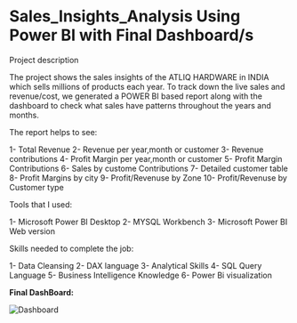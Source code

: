 # Sales_Insights_Analysis Using Power BI with Final Dashboard/s

Project description

The project shows the sales insights of the ATLIQ HARDWARE in INDIA which sells millions of products each year. To track down the live sales and revenue/cost, we generated a POWER BI based report along with the dashboard to check what sales have patterns throughout the years and months.

The report helps to see:

1- Total Revenue 2- Revenue per year,month or customer 3- Revenue contributions  4- Profit Margin per year,month or customer 5- Profit Margin Contributions 6- Sales by custome Contributions 7- Detailed customer table  8- Profit Margins by city 9- Profit/Revenuse by Zone 10- Profit/Revenuse by Customer type

Tools that I used:

1- Microsoft Power BI Desktop 2- MYSQL Workbench 3- Microsoft Power BI Web version

Skills needed to complete the job:

1- Data Cleansing 2- DAX language 3- Analytical Skills 4- SQL Query Language 5- Business Intelligence Knowledge 6- Power Bi visualization

**Final DashBoard:**

![Dashboard](https://github.com/TatsavChovatiya/Sales_Insights_Data_Analysis-AtliQ_Hardware/assets/53991557/80a6aabf-c2fe-4ce7-af3a-b6014624ef5e)

